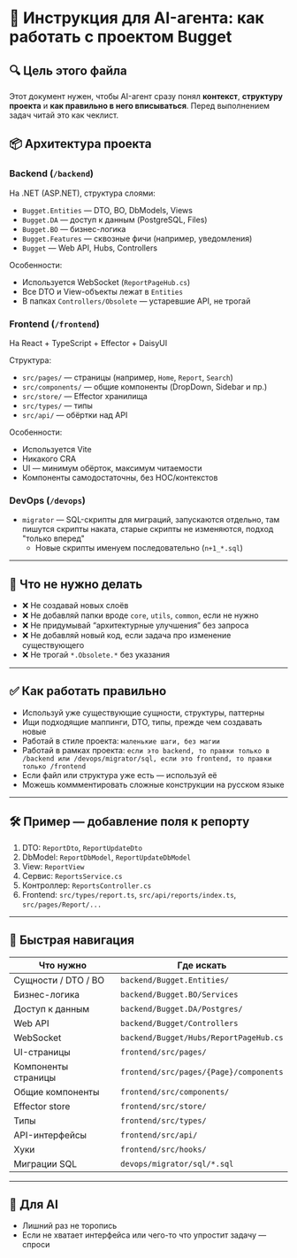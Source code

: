 # 🤖 Инструкция для AI-агента: как работать с проектом Bugget

## 🔍 Цель этого файла

Этот документ нужен, чтобы AI-агент сразу понял **контекст**, **структуру проекта** и **как правильно в него вписываться**. Перед выполнением задач читай это как чеклист.

## 📦 Архитектура проекта

### Backend (`/backend`)

На .NET (ASP.NET), структура слоями:
- `Bugget.Entities` — DTO, BO, DbModels, Views
- `Bugget.DA` — доступ к данным (PostgreSQL, Files)
- `Bugget.BO` — бизнес-логика
- `Bugget.Features` — сквозные фичи (например, уведомления)
- `Bugget` — Web API, Hubs, Controllers

Особенности:
- Используется WebSocket (`ReportPageHub.cs`)
- Все DTO и View-объекты лежат в `Entities`
- В папках `Controllers/Obsolete` — устаревшие API, не трогай

### Frontend (`/frontend`)

На React + TypeScript + Effector + DaisyUI

Структура:
- `src/pages/` — страницы (например, `Home`, `Report`, `Search`)
- `src/components/` — общие компоненты (DropDown, Sidebar и пр.)
- `src/store/` — Effector хранилища
- `src/types/` — типы
- `src/api/` — обёртки над API

Особенности:
- Используется Vite
- Никакого CRA
- UI — минимум обёрток, максимум читаемости
- Компоненты самодостаточны, без HOC/контекстов

### DevOps (`/devops`)
- `migrator` — SQL-скрипты для миграций, запускаются отдельно, там пишутся скрипты наката, старые скрипты не изменяются, подход "только вперед"
  - Новые скрипты именуем последовательно (`n+1_*.sql`)

---

## 🚨 Что не нужно делать

- ❌ Не создавай новых слоёв
- ❌ Не добавляй папки вроде `core`, `utils`, `common`, если не нужно
- ❌ Не придумывай “архитектурные улучшения” без запроса
- ❌ Не добавляй новый код, если задача про изменение существующего
- ❌ Не трогай `*.Obsolete.*` без указания

---

## ✅ Как работать правильно

- Используй уже существующие сущности, структуры, паттерны
- Ищи подходящие маппинги, DTO, типы, прежде чем создавать новые
- Работай в стиле проекта: `маленькие шаги, без магии`
- Работай в рамках проекта: `если это backend, то правки только в /backend или /devops/migrator/sql, если это frontend, то правки только /frontend`
- Если файл или структура уже есть — используй её
- Можешь коммментировать сложные конструкции на русском языке
---

## 🛠 Пример — добавление поля к репорту

1. DTO: `ReportDto`, `ReportUpdateDto`
2. DbModel: `ReportDbModel`, `ReportUpdateDbModel`
3. View: `ReportView`
4. Сервис: `ReportsService.cs`
5. Контроллер: `ReportsController.cs`
6. Frontend: `src/types/report.ts`, `src/api/reports/index.ts`, `src/pages/Report/...`

---

## 🧭 Быстрая навигация

| Что нужно          | Где искать                                          |
|--------------------|------------------------------------------------------|
| Сущности / DTO / BO| `backend/Bugget.Entities/`                          |
| Бизнес-логика      | `backend/Bugget.BO/Services`                        |
| Доступ к данным    | `backend/Bugget.DA/Postgres/`                       |
| Web API            | `backend/Bugget/Controllers`                        |
| WebSocket          | `backend/Bugget/Hubs/ReportPageHub.cs`             |
| UI-страницы        | `frontend/src/pages/`                               |
| Компоненты страницы| `frontend/src/pages/{Page}/components`             |
| Общие компоненты   | `frontend/src/components/`                          |
| Effector store     | `frontend/src/store/`                               |
| Типы               | `frontend/src/types/`                               |
| API-интерфейсы     | `frontend/src/api/`                                 |
| Хуки               | `frontend/src/hooks/`                               |
| Миграции SQL       | `devops/migrator/sql/*.sql`                         |

---

## 📌 Для AI

- Лишний раз не торопись
- Если не хватает интерфейса или чего-то что упростит задачу — спроси